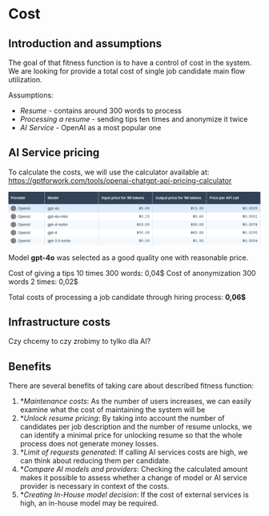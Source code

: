 # Cost

## Introduction and assumptions

The goal of that fitness function is to have a control of cost in the system. We are looking for provide a total cost of
single job candidate main flow utilization.

Assumptions:
* *Resume*  - contains around 300 words to process
* *Processing a resume*  - sending tips ten times and anonymize it twice
* *AI Service*  - OpenAI as a most popular one

## AI Service pricing

To calculate the costs, we will use the calculator available at: https://gptforwork.com/tools/openai-chatgpt-api-pricing-calculator

<img src="images/OpenAiPricing.png" />

Model <b>gpt-4o</b> was selected as a good quality one with reasonable price.

Cost of giving a tips 10 times 300 words: 0,04$
Cost of anonymization 300 words 2 times: 0,02$

Total costs of processing a job candidate through hiring process: <b>0,06$</b>

## Infrastructure costs

Czy chcemy to czy zrobimy to tylko dla AI?

## Benefits

There are several benefits of taking care about described fitness function:
1. **Maintenance costs*: As the number of users increases, we can easily examine what the cost of maintaining the system will be
2. **Unlock resume pricing*: By taking into account the number of candidates per job description and the number of resume unlocks, 
we can identify a minimal price for unlocking resume so that the whole process does not generate money losses.
3. **Limit of requests generated*: If calling AI services costs are high, we can think about reducing them per candidate.
4. **Compare AI models and providers*: Checking the calculated amount makes it possible to assess whether a change of model or AI service provider is necessary in context of the costs.
5. **Creating In-House model decision*: If the cost of external services is high, an in-house model may be required.